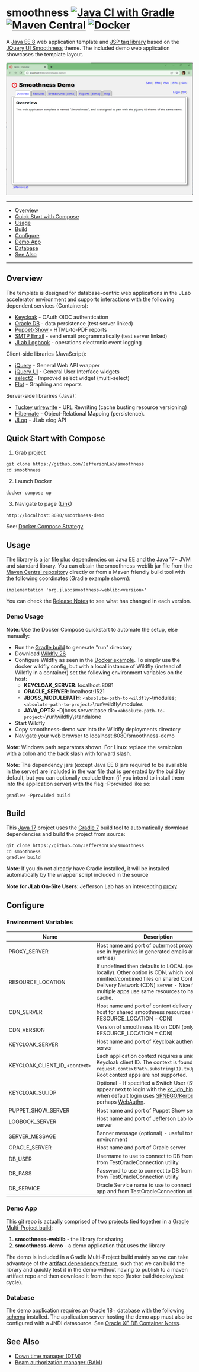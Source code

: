 # smoothness [![Java CI with Gradle](https://github.com/JeffersonLab/smoothness/workflows/Java%20CI%20with%20Gradle/badge.svg)](https://github.com/JeffersonLab/smoothness/actions?query=workflow%3A%22Java+CI+with+Gradle%22) [![Maven Central](https://badgen.net/maven/v/maven-central/org.jlab/smoothness-weblib)](https://repo1.maven.org/maven2/org/jlab/smoothness-weblib/)  [![Docker](https://img.shields.io/docker/v/slominskir/smoothness?sort=semver&label=DockerHub)](https://hub.docker.com/r/slominskir/smoothness)
A [Java EE 8](https://en.wikipedia.org/wiki/Jakarta_EE) web application template and [JSP tag library](https://docs.oracle.com/javaee/5/tutorial/doc/bnama.html) based on the [JQuery UI Smoothness](https://jqueryui.com/themeroller/) theme.  The included demo web application showcases the template layout.

![Screenshot](https://github.com/JeffersonLab/smoothness/raw/main/smoothness-demo/Screenshot.png?raw=true "Screenshot")

---
 - [Overview](https://github.com/JeffersonLab/smoothness#overview)
 - [Quick Start with Compose](https://github.com/JeffersonLab/smoothness#quick-start-with-compose)
 - [Usage](https://github.com/JeffersonLab/smoothness#usage)
 - [Build](https://github.com/JeffersonLab/smoothness#build)
 - [Configure](https://github.com/JeffersonLab/smoothness#configure)
 - [Demo App](https://github.com/JeffersonLab/smoothness#demo-app)
 - [Database](https://github.com/JeffersonLab/smoothness#database)
 - [See Also](https://github.com/JeffersonLab/smoothness#see-also)
---

## Overview
The template is designed for database-centric web applications in the JLab accelerator environment and supports interactions with the following dependent services (Containers):
 - [Keycloak](https://github.com/keycloak/keycloak) - OAuth OIDC authentication
 - [Oracle DB](https://github.com/gvenzl/oci-oracle-xe) - data persistence (test server linked)
 - [Puppet-Show](https://github.com/slominskir/puppet-show) - HTML-to-PDF reports
 - [SMTP Email](https://github.com/mailhog/MailHog) - send email programmatically (test server linked)
 - [JLab Logbook](https://github.com/JeffersonLab/elog) - operations electronic event logging

Client-side libraries (JavaScript):
 - [jQuery](https://jquery.com/) - General Web API wrapper
 - [jQuery UI](https://jqueryui.com/) - General User Interface widgets
 - [select2](https://select2.org/) - Improved select widget (multi-select)
 - [Flot](https://www.flotcharts.org/) - Graphing and reports

Server-side librarires (Java):
 - [Tuckey urlrewrite](https://tuckey.org/urlrewrite/) - URL Rewriting (cache busting resource versioning)
 - [Hibernate](https://hibernate.org/) - Object-Relational Mapping (persistence).
 - [JLog](https://github.com/JeffersonLab/jlog) - JLab elog API

## Quick Start with Compose
1. Grab project
```
git clone https://github.com/JeffersonLab/smoothness
cd smoothness
```
2. Launch Docker
```
docker compose up
```
3. Navigate to page ([Link](http://localhost:8080/smoothness-demo))
```
http://localhost:8080/smoothness-demo
```

See: [Docker Compose Strategy](https://gist.github.com/slominskir/a7da801e8259f5974c978f9c3091d52c)

## Usage
The library is a jar file plus dependencies on Java EE and the Java 17+ JVM and standard library.  You can obtain the smoothness-weblib jar file from the [Maven Central repository](https://repo1.maven.org/maven2/org/jlab/) directly or from a Maven friendly build tool with the following coordinates (Gradle example shown):
```
implementation 'org.jlab:smoothness-weblib:<version>'
```
You can check the [Release Notes](https://github.com/JeffersonLab/smoothness/releases) to see what has changed in each version. 

### Demo Usage

**Note**: Use the Docker Compose quickstart to automate the setup, else manually:

 - Run the [Gradle build](https://github.com/JeffersonLab/smoothness#build) to generate "run" directory
 - Download [Wildfly 26](https://www.wildfly.org/downloads/)
 - Configure Wildfly as seen in the [Docker example](https://github.com/JeffersonLab/smoothness/tree/main/docker/wildfly).  To simply use the docker wildfly config, but with a local instance of Wildfly (instead of Wildfly in a container) set the following environment variables on the host:
   - **KEYCLOAK_SERVER**: localhost:8081
   - **ORACLE_SERVER**: localhost:1521
   - **JBOSS_MODULEPATH**: `<absolute-path-to-wildfly>`\modules;`<absolute-path-to-project>`\run\wildfly\modules
   - **JAVA_OPTS**: -Djboss.server.base.dir=`<absolute-path-to-project>`\run\wildfly\standalone
 - Start Wildfly 
 - Copy smoothness-demo.war into the Wildfly deployments directory
 - Navigate your web browser to localhost:8080/smoothness-demo

**Note**: Windows path separators shown.  For Linux replace the semicolon with a colon and the back slash with forward slash.

**Note**: The dependency jars (except Java EE 8 jars required to be available in the server) are included in the war file that is generated by the build by default, but you can optionally exclude them (if you intend to install them into the application server) with the flag -Pprovided like so:

```
gradlew -Pprovided build
```

## Build
This [Java 17](https://adoptium.net/) project uses the [Gradle 7](https://gradle.org/) build tool to automatically download dependencies and build the project from source:

```
git clone https://github.com/JeffersonLab/smoothness
cd smoothness
gradlew build
```
**Note**: If you do not already have Gradle installed, it will be installed automatically by the wrapper script included in the source

**Note for JLab On-Site Users**: Jefferson Lab has an intercepting [proxy](https://gist.github.com/slominskir/92c25a033db93a90184a5994e71d0b78)

## Configure

### Environment Variables

| Name                                | Description                                                                                                                                                                                                                                                                                                                         |
|-------------------------------------|-------------------------------------------------------------------------------------------------------------------------------------------------------------------------------------------------------------------------------------------------------------------------------------------------------------------------------------|
| PROXY_SERVER                        | Host name and port of outermost proxy host (for use in hyperlinks in generated emails and log entries)                                                                                                                                                                                                                              |
| RESOURCE_LOCATION                   | If undefined then defaults to LOCAL (serve files locally).  Other option is CDN, which looks for minified/combined files on shared Content Delivery Network (CDN) server - Nice for when multiple apps use same resources to have warm cache.                                                                                       |
| CDN_SERVER                          | Host name and port of content delivery network host for shared smoothness resources (Only if RESOURCE_LOCATION = CDN)                                                                                                                                                                                                               |
| CDN_VERSION                         | Version of smoothness lib on CDN (only if RESOURCE_LOCATION = CDN)                                                                                                                                                                                                                                                                  |
| KEYCLOAK_SERVER                     | Host name and port of Keycloak authentication server                                                                                                                                                                                                                                                                                |
| KEYCLOAK_CLIENT_ID_&lt;context&gt;  | Each application context requires a unique Keycloak client ID.  The context is found with `request.contextPath.substring(1).toUpperCase()`.  Root context apps are not supported.                                                                                                                                                   |
| KEYCLOAK_SU_IDP                     | Optional - If specified a Switch User (SU) link will appear next to login with the [kc_idp_hint](https://www.keycloak.org/docs/latest/server_admin/#_client_suggested_idp).  Useful when default login uses [SPNEGO/Kerberos](https://en.wikipedia.org/wiki/SPNEGO) or perhaps [WebAuthn](https://en.wikipedia.org/wiki/WebAuthn).  |
| PUPPET_SHOW_SERVER                  | Host name and port of Puppet Show server                                                                                                                                                                                                                                                                                            |
| LOGBOOK_SERVER                      | Host name and port of Jefferson Lab logbook server                                                                                                                                                                                                                                                                                  |
| SERVER_MESSAGE                      | Banner message (optional) - useful to tag test environment                                                                                                                                                                                                                                                                          |
| ORACLE_SERVER                       | Host name and port of Oracle server                                                                                                                                                                                                                                                                                                 |
| DB_USER                             | Username to use to connect to DB from app and from TestOracleConnection utility                                                                                                                                                                                                                                                     |
| DB_PASS                             | Password to use to connect to DB from app and from TestOracleConnection utility                                                                                                                                                                                                                                                     |
| DB_SERVICE                          | Oracle Service name to use to connect to DB from app and from TestOracleConnection utility                                                                                                                                                                                                                                          |

### Demo App
This git repo is actually comprised of two projects tied together in a [Gradle Multi-Project build](https://docs.gradle.org/current/userguide/intro_multi_project_builds.html): 

  1. **smoothness-weblib** - the library for sharing
  1. **smoothness-demo** - a demo application that uses the library

The demo is included in a Gradle Multi-Project build mainly so we can take advantage of the [artifact dependency feature](https://docs.gradle.org/current/userguide/declaring_dependencies_between_subprojects.html), such that we can build the library and quickly test it in the demo without having to publish to a maven artifact repo and then download it from the repo (faster build/deploy/test cycle).

### Database
The demo application requires an Oracle 18+ database with the following [schema](https://github.com/JeffersonLab/smoothness/tree/main/docker/oracle/setup) installed.   The application server hosting the demo app must also be configured with a JNDI datasource.   See [Oracle XE DB Container Notes](https://github.com/JeffersonLab/smoothness/wiki/Developer-Notes#oracle-container).

## See Also
- [Down time manager (DTM)](https://github.com/JeffersonLab/dtm)
- [Beam authorization manager (BAM)](https://github.com/JeffersonLab/bam)
